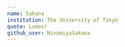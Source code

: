 ```yaml
---
name: Sakana
institution: The University of Tokyo
quote: Lumos!
github_user: NinomiyaSakana
---
```

